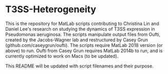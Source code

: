 # T3SS-Heterogeneity
This is the repository for MatLab scripts contributing to Christina Lin and Daniel Lee's research on studying the dynamics of T3SS expression in Pseudomonas aeruginosa.
The scripts manipulate output files from Oufti, created by the Jacobs-Wagner lab and restructured by Casey Grun (github.com/caseygrun/oufti).
The scripts require MatLab 2018 version (or above) to run. Oufti from Casey Grun requires MatLab 2014b to run, and is currently optimized to work on Macs (to be updated).

This README will be updated with script filenames and their purpose.
